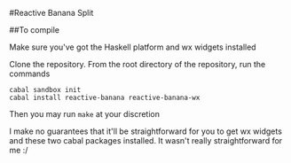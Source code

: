 #Reactive Banana Split

##To compile

Make sure you've got the Haskell platform and wx widgets installed

Clone the repository.  From the root directory of the repository, run the commands

```
cabal sandbox init
cabal install reactive-banana reactive-banana-wx
```

Then you may run `make` at your discretion

I make no guarantees that it'll be straightforward for you to get wx widgets and these two cabal packages installed.  It wasn't really straightforward for me :/